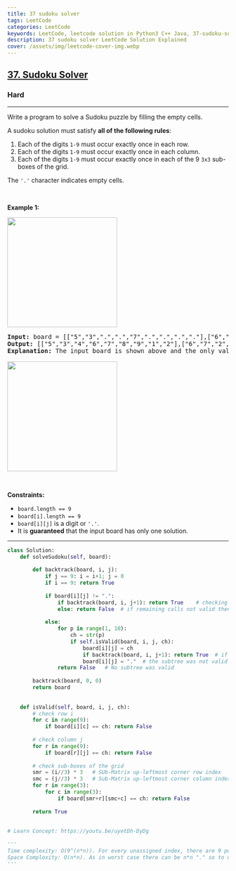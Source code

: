 ```yaml
---
title: 37 sudoku solver
tags: LeetCode
categories: LeetCode
keywords: LeetCode, leetcode solution in Python3 C++ Java, 37-sudoku-solver solution
description: 37 sudoku solver LeetCode Solution Explained
cover: /assets/img/leetcode-cover-img.webp
---
```





<h2><a href="https://leetcode.com/problems/sudoku-solver/">37. Sudoku Solver</a></h2><h3>Hard</h3><hr><div><p>Write a program to solve a Sudoku puzzle by filling the empty cells.</p>

<p>A sudoku solution must satisfy <strong>all of the following rules</strong>:</p>

<ol>
	<li>Each of the digits <code>1-9</code> must occur exactly once in each row.</li>
	<li>Each of the digits <code>1-9</code> must occur exactly once in each column.</li>
	<li>Each of the digits <code>1-9</code> must occur exactly once in each of the 9 <code>3x3</code> sub-boxes of the grid.</li>
</ol>

<p>The <code>'.'</code> character indicates empty cells.</p>

<p>&nbsp;</p>
<p><strong>Example 1:</strong></p>
<img src="https://upload.wikimedia.org/wikipedia/commons/thumb/f/ff/Sudoku-by-L2G-20050714.svg/250px-Sudoku-by-L2G-20050714.svg.png" style="height:250px; width:250px">
<pre><strong>Input:</strong> board = [["5","3",".",".","7",".",".",".","."],["6",".",".","1","9","5",".",".","."],[".","9","8",".",".",".",".","6","."],["8",".",".",".","6",".",".",".","3"],["4",".",".","8",".","3",".",".","1"],["7",".",".",".","2",".",".",".","6"],[".","6",".",".",".",".","2","8","."],[".",".",".","4","1","9",".",".","5"],[".",".",".",".","8",".",".","7","9"]]
<strong>Output:</strong> [["5","3","4","6","7","8","9","1","2"],["6","7","2","1","9","5","3","4","8"],["1","9","8","3","4","2","5","6","7"],["8","5","9","7","6","1","4","2","3"],["4","2","6","8","5","3","7","9","1"],["7","1","3","9","2","4","8","5","6"],["9","6","1","5","3","7","2","8","4"],["2","8","7","4","1","9","6","3","5"],["3","4","5","2","8","6","1","7","9"]]
<strong>Explanation:</strong>&nbsp;The input board is shown above and the only valid solution is shown below:

<img src="https://upload.wikimedia.org/wikipedia/commons/thumb/3/31/Sudoku-by-L2G-20050714_solution.svg/250px-Sudoku-by-L2G-20050714_solution.svg.png" style="height:250px; width:250px">
</pre>

<p>&nbsp;</p>
<p><strong>Constraints:</strong></p>

<ul>
	<li><code>board.length == 9</code></li>
	<li><code>board[i].length == 9</code></li>
	<li><code>board[i][j]</code> is a digit or <code>'.'</code>.</li>
	<li>It is <strong>guaranteed</strong> that the input board has only one solution.</li>
</ul>
</div>

---




```python
class Solution:
    def solveSudoku(self, board):
        
        def backtrack(board, i, j):
            if j == 9: i = i+1; j = 0
            if i == 9: return True
            
            if board[i][j] != ".":
                if backtrack(board, i, j+1): return True    # checking if the remaining calls can be valid or not
                else: return False  # if remaining calls not valid then this recursive subtree can not be valid
                
            else:
                for p in range(1, 10):
                    ch = str(p)
                    if self.isValid(board, i, j, ch):
                        board[i][j] = ch
                        if backtrack(board, i, j+1): return True  # if remaining recursive sub-tree is valid then return True from here
                        board[i][j] = "."  # the subtree was not valid so it did not return so update current cell as new
                return False   # No subtree was valid 
        
        backtrack(board, 0, 0)
        return board
    
    
    def isValid(self, board, i, j, ch):
        # check row i
        for c in range(9):
            if board[i][c] == ch: return False
        
        # check column j
        for r in range(9):
            if board[r][j] == ch: return False
        
        # check sub-boxes of the grid
        smr = (i//3) * 3   # SUb-Matrix up-leftmost corner row index
        smc = (j//3) * 3   # Sub-Matrix up-leftmost corner column index
        for r in range(3):
            for c in range(3):
                if board[smr+r][smc+c] == ch: return False
        
        return True
    
    
# Learn Concept: https://youtu.be/uyetDh-DyDg    
    
'''    
Time complexity: O(9^(n*n)). For every unassigned index, there are 9 possible options so the time complexity is O(9^(n*n)). The time complexity remains the same but checking if a number is safe to use is much faster, O(1).
Space Complexity: O(n*n). As in worst case there can be n*n "." so to update them in board we need to use this space.
'''
```

